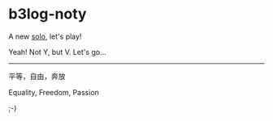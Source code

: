 b3log-noty
==========

A new [solo](https://github.com/b3log/b3log-solo), let's play!

Yeah! Not Y, but V. Let's go...

----

平等，自由，奔放

Equality, Freedom, Passion

;-)
